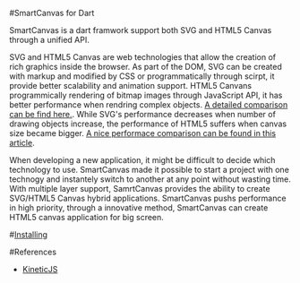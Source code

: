 #SmartCanvas for Dart

SmartCanvas is a dart framwork support both SVG and HTML5 Canvas through a unified API.

SVG and HTML5 Canvas are web technologies that allow the creation of rich graphics inside 
the browser. As part of the DOM, SVG can be created with markup and modified by CSS or 
programmatically through scirpt, it provide better scalability and animation support. 
HTML5 Canvans programmically rendering of bitmap images through JavaScript API, it has 
better performance when rendring complex objects. [A detailed comparison can be find here.](http://www.sitepoint.com/how-to-choose-between-canvas-and-svg/).
While SVG's performance decreases when number of drawing objects increase, the performance 
of HTML5 suffers when canvas size became bigger. [A nice performace comparison
can be found in this article](http://smus.com/canvas-vs-svg-performance/).

When developing a new application, it might be difficult to decide which technology to use. 
SmartCanvas made it possible to start a project with one technogy and instantely switch to 
another at any point without wasting time. With multiple layer support, SamrtCanvas provides
the ability to create SVG/HTML5 Canvas hybrid applications. SmartCanvas pushs performance
in high priority, through a innovative method, SmartCanvas can create HTML5 canvas application
for big screen.

#[Installing](https://pub.dartlang.org/packages/smartcanvas)


#References
* [KineticJS](http://kineticjs.com/)
